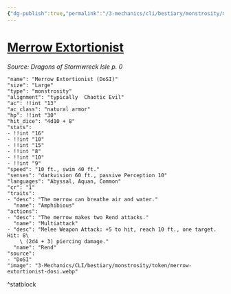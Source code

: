 ```yaml
---
{"dg-publish":true,"permalink":"/3-mechanics/cli/bestiary/monstrosity/merrow-extortionist-dosi/","tags":["ttrpg-cli/compendium/src/5e/dosi","ttrpg-cli/monster/cr/1","ttrpg-cli/monster/size/large","ttrpg-cli/monster/type/monstrosity"],"created":"2025-02-26T10:30:01.370-05:00","updated":"2025-02-26T17:46:10.499-05:00"}
---
```


# [Merrow Extortionist](3-Mechanics/CLI/bestiary/monstrosity/merrow-extortionist-dosi.md)
*Source: Dragons of Stormwreck Isle p. 0*  

```statblock
"name": "Merrow Extortionist (DoSI)"
"size": "Large"
"type": "monstrosity"
"alignment": "typically  Chaotic Evil"
"ac": !!int "13"
"ac_class": "natural armor"
"hp": !!int "30"
"hit_dice": "4d10 + 8"
"stats":
- !!int "16"
- !!int "10"
- !!int "15"
- !!int "8"
- !!int "10"
- !!int "9"
"speed": "10 ft., swim 40 ft."
"senses": "darkvision 60 ft., passive Perception 10"
"languages": "Abyssal, Aquan, Common"
"cr": "1"
"traits":
- "desc": "The merrow can breathe air and water."
  "name": "Amphibious"
"actions":
- "desc": "The merrow makes two Rend attacks."
  "name": "Multiattack"
- "desc": "Melee Weapon Attack: +5 to hit, reach 10 ft., one target. Hit: 8\
    \ (2d4 + 3) piercing damage."
  "name": "Rend"
"source":
- "DoSI"
"image": "3-Mechanics/CLI/bestiary/monstrosity/token/merrow-extortionist-dosi.webp"
```
^statblock